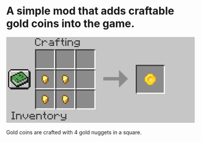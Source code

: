 # A simple mod that adds craftable gold coins into the game.

![The crafting recipe of the gold coin.](https://github.com/AppleRoar/CoinsMod/blob/master/pictures/recipe.png?raw=true)

Gold coins are crafted with 4 gold nuggets in a square.
